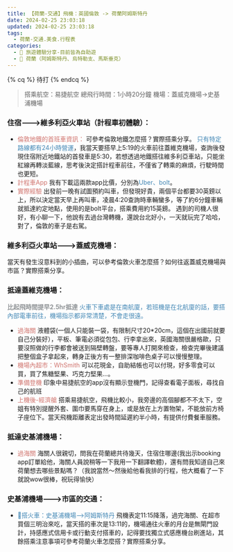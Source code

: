 ```yaml
---
title: 【荷蘭-交通】飛機：英國倫敦 -> 荷蘭阿姆斯特丹
date: 2024-02-25 23:03:18
updated: 2024-02-25 23:03:18
tags:
  - 荷蘭-交通.美食.行程表
categories: 
  - 🌴 旅遊體驗分享-目前皆為自助遊
  - 🥥 荷蘭（阿姆斯特丹、烏特勒支、馬斯垂克）
---
```

{% cq %} 待打 {% endcq %}

>搭乘航空：易捷航空
>總飛行時間：1小時20分鐘
>機場：蓋威克機場->史基浦機場



<!-- more -->

### 	住宿--->維多利亞火車站（計程車初體驗）：
+ <font color=#D1756F>倫敦地鐵的首班車資訊：</font> 可參考倫敦地鐵怎麼搭？實際搭乘分享。
<font color=#4287B5>只有特定路線都有24小時營運</font>，我當天要搭早上5:19的火車前往蓋維克機場，查詢後發現住宿附近地鐵站的首發車是5:30，若想透過地鐵搭往維多利亞車站，只能坐紅線再轉淡藍線，思考後決定搭計程車前往，不僅省了轉乘的麻煩，行駛時間也更短。
+ <font color=#D1756F>計程車App</font> 
我有下載這兩款app比價，分別為<font color=#4287B5>Uber、bolt</font>。
+ <font color=#D1756F>實際經驗</font>
出發前一晚有試圖預約叫車，但發現好貴，兩個平台都要30英鎊以上，所以決定當天早上再叫車，凌晨4:20查詢時車輛蠻多，等了約6分鐘車輛就抵達約定地點，使用的是bolt平台，搭乘費用約15英鎊。
遇到的司機人很好，有小聊一下，他說有去過台灣轉機，還說台北好小，一天就玩完了哈哈，對了，倫敦的車子是右駕。

### 維多利亞火車站--->蓋威克機場：
當天有發生沒意料到的小插曲，可以參考倫敦火車怎麼搭？如何往返蓋威克機場與市區？實際搭乘分享。

### 抵達蓋維克機場：
**<font color=#909497>比起飛時間提早2.5hr抵達</font>**
<font color=#4287B5>火車下車處是在南航廈，若班機是在北航廈的話，要搭內部電車前往，機場指示都非常清楚，不會走很遠。</font>
+ <font color=#D1756F>過海關</font> 
液體袋(一個人只能裝一袋，有限制尺寸20*20cm，這個在出國前就要自己分裝好），平板、筆電必須從包包、行李拿出來，英國海關很嚴格歐，只要沒照做的行李都會被送到隔壁轉盤，要等專人打開來檢查，檢查完畢後建議把整個盒子拿起來，轉身正後方有一整排深咖啡色桌子可以慢慢整理。
+ <font color=#D1756F>機場內超市：WhSmith</font> 
可以花現金，自助結帳也可以付現，好多零食可以買，買了焦糖堅果、巧克力堅果…。
+ <font color=#D1756F>準備登機</font> 
印象中易捷航空的app沒有顯示登機門，記得查看電子面板，尋找自己的航班
+ <font color=#D1756F>上機後-經濟艙</font> 
搭乘易捷航空，飛機比較小，我旁邊的高個腳都不不太下，空姐有特別提醒外套、圍巾要馬穿在身上，或是放在上方置物架，不能放前方椅子座位下。當天飛機距離表定出發時間延遲約半小時，有提供付費餐車服務。

###	抵達史基浦機場：
+ <font color=#D1756F>過海關</font> 
海關人很親切，問我在荷蘭總共待幾天，住宿住哪邊(我出示booking app訂單給他，海關人員說稍等一下我用一下翻譯軟體)，還有問我知道自己來荷蘭想去哪些景點嗎？（我說當然～然後給他看我排的行程，他大概看了一下就說wow很棒，祝玩得愉快）

### 史基浦機場--->市區的交通：
+ <font color=#4287B5>🚄搭火車：史基浦機場-->阿姆斯特丹</font>
飛機表定11:15降落，過完海關、在超市買個三明治來吃，當天搭的車次是13:11的，機場通往火車的月台是無閘門設計，持感應式信用卡或行動支付搭車的，記得要找獨立式感應機台刷進站，其餘搭乘注意事項可參考荷蘭火車怎麼搭？實際搭乘分享。